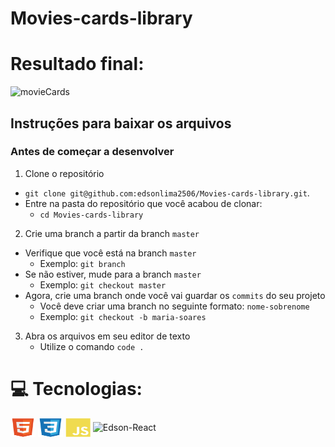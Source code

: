 # Movies-cards-library

<h1>Resultado final:</h1>

![movieCards](https://user-images.githubusercontent.com/81549048/136488040-b9b9b28f-4973-4caa-9705-7711bdcf6c9e.png)

## Instruções para baixar os arquivos

### Antes de começar a desenvolver

1. Clone o repositório
  * `git clone git@github.com:edsonlima2506/Movies-cards-library.git`.
  * Entre na pasta do repositório que você acabou de clonar:
    * `cd Movies-cards-library`

2. Crie uma branch a partir da branch `master`
  * Verifique que você está na branch `master`
    * Exemplo: `git branch`
  * Se não estiver, mude para a branch `master`
    * Exemplo: `git checkout master`
  * Agora, crie uma branch onde você vai guardar os `commits` do seu projeto
    * Você deve criar uma branch no seguinte formato: `nome-sobrenome`
    * Exemplo: `git checkout -b maria-soares`

3. Abra os arquivos em seu editor de texto
   * Utilize o comando `code .` 

 <h1>💻 Tecnologias: </h1>
 
<div>
  <img align="center" alt="Edson-HTML" height="30" width="40" src="https://raw.githubusercontent.com/devicons/devicon/master/icons/html5/html5-original.svg">
  <img align="center" alt="Edson-CSS" height="30" width="40" src="https://raw.githubusercontent.com/devicons/devicon/master/icons/css3/css3-original.svg">
  <img align="center" alt="Edson-Js" height="30" width="40" src="https://raw.githubusercontent.com/devicons/devicon/master/icons/javascript/javascript-plain.svg">
  <img align="center" alt="Edson-React" height="30" width="40"src="https://cdn.jsdelivr.net/gh/devicons/devicon/icons/react/react-original.svg" />
</div>
